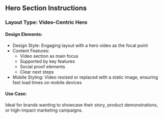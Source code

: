 ## Hero Section Instructions

### Layout Type: Video-Centric Hero

#### Design Elements:
- Design Style: Engaging layout with a hero video as the focal point
- Content Features:
  - Video section as main focus
  - Supported by key features
  - Social proof elements
  - Clear next steps
- Mobile Styling: Video resized or replaced with a static image, ensuring fast load times on mobile devices

#### Use Case:
Ideal for brands wanting to showcase their story, product demonstrations, or high-impact marketing campaigns. 